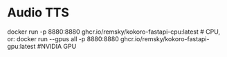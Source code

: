 # Audio TTS
docker run -p 8880:8880 ghcr.io/remsky/kokoro-fastapi-cpu:latest # CPU, or:
docker run --gpus all -p 8880:8880 ghcr.io/remsky/kokoro-fastapi-gpu:latest  #NVIDIA GPU
